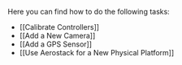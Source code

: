 Here you can find how to do the following tasks:

* [[Calibrate Controllers]]
* [[Add a New Camera]]
* [[Add a GPS Sensor]]
* [[Use Aerostack for a New Physical Platform]]